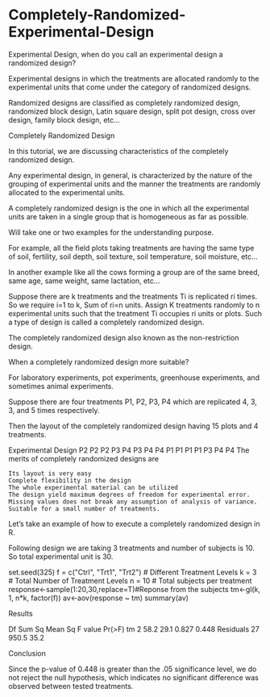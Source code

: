 # Completely-Randomized-Experimental-Design

Experimental Design, when do you call an experimental design a randomized design?

Experimental designs in which the treatments are allocated randomly to the experimental units that come under the category of randomized designs.

Randomized designs are classified as completely randomized design, randomized block design, Latin square design, split pot design, cross over design, family block design, etc…

Completely Randomized Design

In this tutorial, we are discussing characteristics of the completely randomized design.

Any experimental design, in general, is characterized by the nature of the grouping of experimental units and the manner the treatments are randomly allocated to the experimental units.

A completely randomized design is the one in which all the experimental units are taken in a single group that is homogeneous as far as possible.

Will take one or two examples for the understanding purpose.

For example, all the field plots taking treatments are having the same type of soil, fertility, soil depth, soil texture, soil temperature, soil moisture, etc…

In another example like all the cows forming a group are of the same breed, same age, same weight, same lactation, etc…

Suppose there are k treatments and the treatments Ti is replicated ri times. So we require i=1 to k, Sum of ri=n units. Assign K treatments randomly to n experimental units such that the treatment Ti occupies ri units or plots. Such a type of design is called a completely randomized design.

The completely randomized design also known as the non-restriction design.

When a completely randomized design more suitable?

For laboratory experiments, pot experiments, greenhouse experiments, and sometimes animal experiments.

Suppose there are four treatments P1, P2, P3, P4 which are replicated 4, 3, 3, and 5 times respectively.

Then the layout of the completely randomized design having 15 plots and 4 treatments.

Experimental Design
P2	P2	P2
P3	P4	P3
P4	P4	P1
P1	P1	P1
P3	P4	P4
The merits of completely randomized designs are

    Its layout is very easy
    Complete flexibility in the design
    The whole experimental material can be utilized
    The design yield maximum degrees of freedom for experimental error.
    Missing values does not break any assumption of analysis of variance.
    Suitable for a small number of treatments.

Let’s take an example of how to execute a completely randomized design in R.


Following design we are taking 3 treatments and number of subjects is 10. So total experimental unit is 30.

set.seed(325)
f = c("Ctrl", "Trt1", "Trt2")   # Different Treatment Levels
k = 3                    # Total Number of Treatment Levels
n = 10                    # Total subjects per treatment
response<-sample(1:20,30,replace=T)#Reponse from the subjects
tm<-gl(k, 1, n*k, factor(f))
av<-aov(response ~ tm)
summary(av)

Results           

Df Sum Sq Mean Sq F value Pr(>F)
tm           2   58.2    29.1   0.827  0.448
Residuals   27  950.5    35.2    

Conclusion

Since the p-value of 0.448 is greater than the .05 significance level, we do not reject the null hypothesis, which indicates no significant difference was observed between tested treatments.
